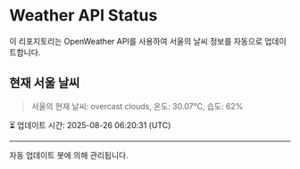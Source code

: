
# Weather API Status

이 리포지토리는 OpenWeather API를 사용하여 서울의 날씨 정보를 자동으로 업데이트합니다.

## 현재 서울 날씨
> 서울의 현재 날씨: overcast clouds, 온도: 30.07°C, 습도: 62%

⏳ 업데이트 시간: 2025-08-26 06:20:31 (UTC)

---
자동 업데이트 봇에 의해 관리됩니다.
